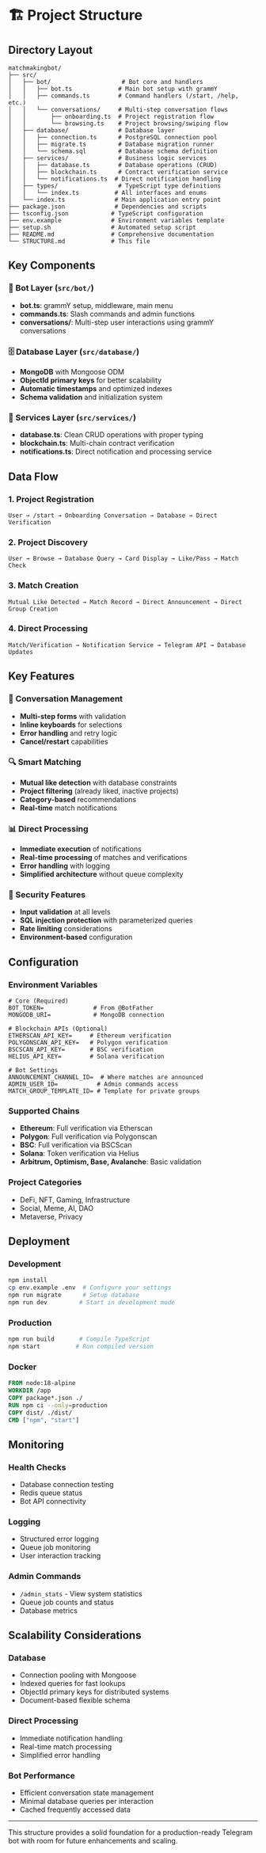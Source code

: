 # 🏗️ Project Structure

## Directory Layout

```
matchmakingbot/
├── src/
│   ├── bot/                    # Bot core and handlers
│   │   ├── bot.ts             # Main bot setup with grammY
│   │   ├── commands.ts        # Command handlers (/start, /help, etc.)
│   │   └── conversations/     # Multi-step conversation flows
│   │       ├── onboarding.ts  # Project registration flow
│   │       └── browsing.ts    # Project browsing/swiping flow
│   ├── database/              # Database layer
│   │   ├── connection.ts      # PostgreSQL connection pool
│   │   ├── migrate.ts         # Database migration runner
│   │   └── schema.sql         # Database schema definition
│   ├── services/              # Business logic services
│   │   ├── database.ts        # Database operations (CRUD)
│   │   ├── blockchain.ts      # Contract verification service
│   │   └── notifications.ts  # Direct notification handling
│   ├── types/                 # TypeScript type definitions
│   │   └── index.ts          # All interfaces and enums
│   └── index.ts              # Main application entry point
├── package.json              # Dependencies and scripts
├── tsconfig.json            # TypeScript configuration
├── env.example              # Environment variables template
├── setup.sh                 # Automated setup script
├── README.md                # Comprehensive documentation
└── STRUCTURE.md             # This file
```

## Key Components

### 🤖 Bot Layer (`src/bot/`)
- **bot.ts**: grammY setup, middleware, main menu
- **commands.ts**: Slash commands and admin functions
- **conversations/**: Multi-step user interactions using grammY conversations

### 🗄️ Database Layer (`src/database/`)
- **MongoDB** with Mongoose ODM
- **ObjectId primary keys** for better scalability
- **Automatic timestamps** and optimized indexes
- **Schema validation** and initialization system

### 🔧 Services Layer (`src/services/`)
- **database.ts**: Clean CRUD operations with proper typing
- **blockchain.ts**: Multi-chain contract verification
- **notifications.ts**: Direct notification and processing service

## Data Flow

### 1. Project Registration
```
User → /start → Onboarding Conversation → Database → Direct Verification
```

### 2. Project Discovery
```
User → Browse → Database Query → Card Display → Like/Pass → Match Check
```

### 3. Match Creation
```
Mutual Like Detected → Match Record → Direct Announcement → Direct Group Creation
```

### 4. Direct Processing
```
Match/Verification → Notification Service → Telegram API → Database Updates
```

## Key Features

### 🎯 Conversation Management
- **Multi-step forms** with validation
- **Inline keyboards** for selections
- **Error handling** and retry logic
- **Cancel/restart** capabilities

### 🔍 Smart Matching
- **Mutual like detection** with database constraints
- **Project filtering** (already liked, inactive projects)
- **Category-based** recommendations
- **Real-time** match notifications

### 📊 Direct Processing
- **Immediate execution** of notifications
- **Real-time processing** of matches and verifications
- **Error handling** with logging
- **Simplified architecture** without queue complexity

### 🔐 Security Features
- **Input validation** at all levels
- **SQL injection protection** with parameterized queries
- **Rate limiting** considerations
- **Environment-based** configuration

## Configuration

### Environment Variables
```env
# Core (Required)
BOT_TOKEN=              # From @BotFather
MONGODB_URI=            # MongoDB connection

# Blockchain APIs (Optional)
ETHERSCAN_API_KEY=     # Ethereum verification
POLYGONSCAN_API_KEY=   # Polygon verification
BSCSCAN_API_KEY=       # BSC verification
HELIUS_API_KEY=        # Solana verification

# Bot Settings
ANNOUNCEMENT_CHANNEL_ID=  # Where matches are announced
ADMIN_USER_ID=           # Admin commands access
MATCH_GROUP_TEMPLATE_ID= # Template for private groups
```

### Supported Chains
- **Ethereum**: Full verification via Etherscan
- **Polygon**: Full verification via Polygonscan
- **BSC**: Full verification via BSCScan
- **Solana**: Token verification via Helius
- **Arbitrum, Optimism, Base, Avalanche**: Basic validation

### Project Categories
- DeFi, NFT, Gaming, Infrastructure
- Social, Meme, AI, DAO
- Metaverse, Privacy

## Deployment

### Development
```bash
npm install
cp env.example .env  # Configure your settings
npm run migrate      # Setup database
npm run dev         # Start in development mode
```

### Production
```bash
npm run build       # Compile TypeScript
npm start          # Run compiled version
```

### Docker
```dockerfile
FROM node:18-alpine
WORKDIR /app
COPY package*.json ./
RUN npm ci --only=production
COPY dist/ ./dist/
CMD ["npm", "start"]
```

## Monitoring

### Health Checks
- Database connection testing
- Redis queue status
- Bot API connectivity

### Logging
- Structured error logging
- Queue job monitoring
- User interaction tracking

### Admin Commands
- `/admin_stats` - View system statistics
- Queue job counts and status
- Database metrics

## Scalability Considerations

### Database
- Connection pooling with Mongoose
- Indexed queries for fast lookups
- ObjectId primary keys for distributed systems
- Document-based flexible schema

### Direct Processing
- Immediate notification handling
- Real-time match processing
- Simplified error handling

### Bot Performance
- Efficient conversation state management
- Minimal database queries per interaction
- Cached frequently accessed data

---

This structure provides a solid foundation for a production-ready Telegram bot with room for future enhancements and scaling.
